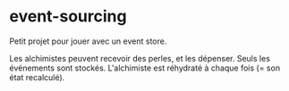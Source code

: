 # event-sourcing

Petit projet pour jouer avec un event store.

Les alchimistes peuvent recevoir des perles, et les dépenser. Seuls les événements sont stockés. L'alchimiste est réhydraté à chaque fois (= son état recalculé).
